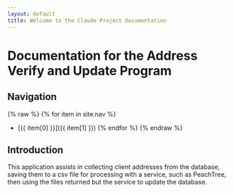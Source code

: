 ```yaml
---
layout: default
title: Welcome to the Claude Project Documentation
---
```


# Documentation for the Address Verify and Update Program

## Navigation

{% raw %}
{% for item in site.nav %}
- [{{ item[0] }}]({{ item[1] }})
{% endfor %}
{% endraw %}

## Introduction

This application assists in collecting client addresses from the database, saving them to a csv file for processing with a service, such as PeachTree, then using the files returned but the service to update the database.